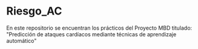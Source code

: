 # Riesgo_AC
En este repositorio se encuentran los prácticos del Proyecto MBD titulado: "Predicción de ataques cardíacos mediante técnicas de aprendizaje automático"
